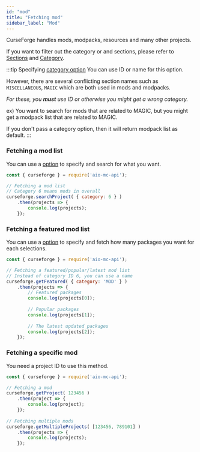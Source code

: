 ```yaml
---
id: "mod"
title: "Fetching mod"
sidebar_label: "Mod"
---
```


CurseForge handles mods, modpacks, resources and many other projects.

If you want to filter out the category or and sections, please refer to [Sections](../../api/variables/typings.SectionTypes) and [Category](../../api/variables/typings.CategoryList).

:::tip Specifying [category option](../../api/interfaces/typings.SearchOptions#category)
You can use ID or name for this option.

However, there are several conflicting section names such as `MISCELLANEOUS`, `MAGIC` which are both used in mods and modpacks.

_For these, you **must** use ID or otherwise you might get a wrong category._

ex) You want to search for mods that are related to MAGIC, but you might get a modpack list that are related to MAGIC.

If you don't pass a category option, then it will return modpack list as default.
:::

### Fetching a mod list

You can use a [option](../../api/interfaces/typings.SearchOptions.md) to specify and search for what you want.

```js
const { curseforge } = require('aio-mc-api');

// Fetching a mod list
// Category 6 means mods in overall
curseforge.searchProject( { category: 6 } )
    .then(projects => {
        console.log(projects);
    });
```

### Fetching a featured mod list

You can use a [option](../../api/interfaces/typings.FeatureOptions.md) to specify and fetch how many packages you want for each selections.

```js
const { curseforge } = require('aio-mc-api');

// Fetching a featured/popular/latest mod list
// Instead of category ID 6, you can use a name
curseforge.getFeatured( { category: 'MOD' } )
    .then(projects => {
        // Featured packages
        console.log(projects[0]);
        
        // Popular packages
        console.log(projects[1]);
        
        // The latest updated packages
        console.log(projects[2]);
    });
```

### Fetching a specific mod

You need a project ID to use this method.

```js
const { curseforge } = require('aio-mc-api');

// Fetching a mod
curseforge.getProject( 123456 )
    .then(project => {
        console.log(project);
    });
    
// Fetching multiple mods
curseforge.getMultipleProjects( [123456, 789101] )
    .then(projects => {
        console.log(projects);
    });
```
